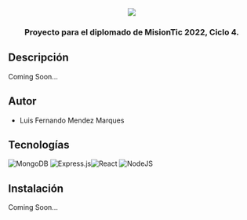 <div align="center">
  <img src="https://i.ibb.co/JdVXMcD/banner.png">
  <h3>Proyecto para el diplomado de MisionTic 2022, Ciclo 4.</h3>
</div>

## Descripción
Coming Soon...

## Autor
* Luis Fernando Mendez Marques

## Tecnologías

![MongoDB](https://img.shields.io/badge/MongoDB-%234ea94b.svg?style=for-the-badge&logo=mongodb&logoColor=white) ![Express.js](https://img.shields.io/badge/express.js-%23404d59.svg?style=for-the-badge&logo=express&logoColor=%2361DAFB)![React](https://img.shields.io/badge/react-%2320232a.svg?style=for-the-badge&logo=react&logoColor=%2361DAFB) ![NodeJS](https://img.shields.io/badge/node.js-6DA55F?style=for-the-badge&logo=node.js&logoColor=white)

## Instalación 
Coming Soon...

